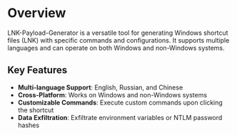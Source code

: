 # Overview

LNK-Payload-Generator is a versatile tool for generating Windows shortcut files (LNK) with specific commands and configurations. It supports multiple languages and can operate on both Windows and non-Windows systems.

## Key Features

- **Multi-language Support**: English, Russian, and Chinese
- **Cross-Platform**: Works on Windows and non-Windows systems
- **Customizable Commands**: Execute custom commands upon clicking the shortcut
- **Data Exfiltration**: Exfiltrate environment variables or NTLM password hashes

